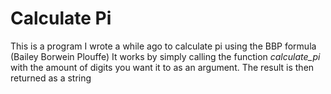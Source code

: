 # Calculate Pi
This is a program I wrote a while ago to calculate pi using the BBP formula (Bailey Borwein Plouffe)
It works by simply calling the function *calculate_pi* with the amount of digits you want it to as an argument. The result is then returned as a string
